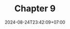 ---
weight: 1800
title: "Chapter 9"
description: ""
icon: "article"
date: "2024-08-24T23:42:09+07:00"
lastmod: "2024-08-24T23:42:09+07:00"
draft: false
toc: true
---